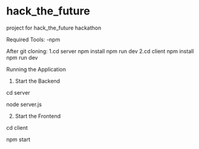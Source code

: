 # hack_the_future
project for hack_the_future hackathon 

Required Tools:
-npm

After git cloning:
1.cd server 
  npm install 
  npm run dev
2.cd client 
  npm install 
  npm run dev

Running the Application
1. Start the Backend

cd server

node server.js

2. Start the Frontend

cd client

npm start
